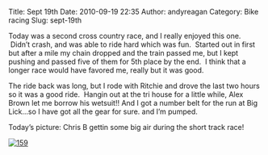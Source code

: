 Title: Sept 19th
Date: 2010-09-19 22:35
Author: andyreagan
Category: Bike racing
Slug: sept-19th

Today was a second cross country race, and I really enjoyed this one.
 Didn’t crash, and was able to ride hard which was fun.  Started out in
first but after a mile my chain dropped and the train passed me, but I
kept pushing and passed five of them for 5th place by the end.  I think
that a longer race would have favored me, really but it was good.

The ride back was long, but I rode with Ritchie and drove the last two
hours so it was a good ride.  Hangin out at the tri house for a little
while, Alex Brown let me borrow his wetsuit!! And I got a number belt
for the run at Big Lick…so I have got all the gear for sure. and I’m
pumped.

Today’s picture: Chris B gettin some big air during the short track
race!

[![](http://andyreagan.com/wp-content/uploads/2010/09/159-300x200.jpg "159")](http://andyreagan.com/wp-content/uploads/2010/09/159.jpg)
